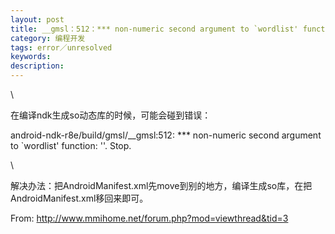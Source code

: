 ```yaml
---
layout: post
title: __gmsl：512：*** non-numeric second argument to `wordlist' function： ''.
category: 编程开发
tags: error／unresolved
keywords: 
description: 
---
```


<div>

\

</div>

<div>

在编译ndk生成so动态库的时候，可能会碰到错误：

</div>

<div>

android-ndk-r8e/build/gmsl/\_\_gmsl:512: \*\*\* non-numeric second
argument to \`wordlist' function: ''.  Stop.

</div>

<div>

\

</div>

<div>

解决办法：把AndroidManifest.xml先move到别的地方，编译生成so库，在把AndroidManifest.xml移回来即可。

</div>

<div>

From: <http://www.mmihome.net/forum.php?mod=viewthread&tid=3>

</div>







